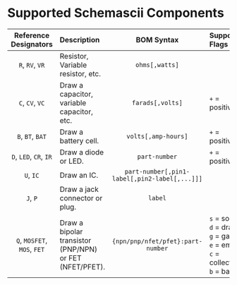 # Supported Schemascii Components

<!--
AUTOMATICALLY GENERATED FILE!
DO NOT EDIT!
Instead, edit schemascii/components_render.py and run scripts/cdoc.py to re-generate this file.
-->

| Reference Designators | Description | BOM Syntax | Supported Flags |
|:--:|:--|:--:|:--|
| `R`, `RV`, `VR` | Resistor, Variable resistor, etc. | `ohms[,watts]` |  |
| `C`, `CV`, `VC` | Draw a capacitor, variable capacitor, etc. | `farads[,volts]` | `+` = positive |
| `B`, `BT`, `BAT` | Draw a battery cell. | `volts[,amp-hours]` | `+` = positive |
| `D`, `LED`, `CR`, `IR` | Draw a diode or LED. | `part-number` | `+` = positive |
| `U`, `IC` | Draw an IC. | `part-number[,pin1-label[,pin2-label[,...]]]` |  |
| `J`, `P` | Draw a jack connector or plug. | `label` |  |
| `Q`, `MOSFET`, `MOS`, `FET` | Draw a bipolar transistor (PNP/NPN) or FET (NFET/PFET). | `{npn/pnp/nfet/pfet}:part-number` | `s` = source<br>`d` = drain<br>`g` = gate<br>`e` = emitter<br>`c` = collector<br>`b` = base |
